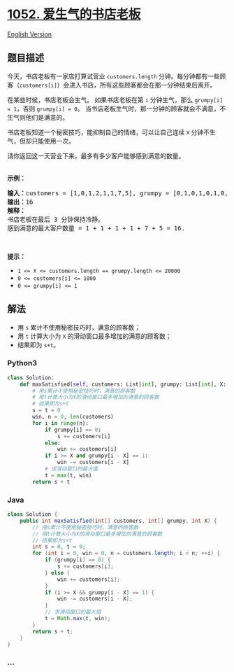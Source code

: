# [1052. 爱生气的书店老板](https://leetcode-cn.com/problems/grumpy-bookstore-owner)

[English Version](/solution/1000-1099/1052.Grumpy%20Bookstore%20Owner/README_EN.md)

## 题目描述

<!-- 这里写题目描述 -->

<p>今天，书店老板有一家店打算试营业&nbsp;<code>customers.length</code>&nbsp;分钟。每分钟都有一些顾客（<code>customers[i]</code>）会进入书店，所有这些顾客都会在那一分钟结束后离开。</p>

<p>在某些时候，书店老板会生气。 如果书店老板在第 <code>i</code> 分钟生气，那么 <code>grumpy[i] = 1</code>，否则 <code>grumpy[i] = 0</code>。 当书店老板生气时，那一分钟的顾客就会不满意，不生气则他们是满意的。</p>

<p>书店老板知道一个秘密技巧，能抑制自己的情绪，可以让自己连续&nbsp;<code>X</code> 分钟不生气，但却只能使用一次。</p>

<p>请你返回这一天营业下来，最多有多少客户能够感到满意的数量。<br>
&nbsp;</p>

<p><strong>示例：</strong></p>

<pre><strong>输入：</strong>customers = [1,0,1,2,1,1,7,5], grumpy = [0,1,0,1,0,1,0,1], X = 3
<strong>输出：</strong>16
<strong>解释：
</strong>书店老板在最后 3 分钟保持冷静。
感到满意的最大客户数量 = 1 + 1 + 1 + 1 + 7 + 5 = 16.
</pre>

<p>&nbsp;</p>

<p><strong>提示：</strong></p>

<ul>
	<li><code>1 &lt;= X &lt;=&nbsp;customers.length ==&nbsp;grumpy.length &lt;= 20000</code></li>
	<li><code>0 &lt;=&nbsp;customers[i] &lt;= 1000</code></li>
	<li><code>0 &lt;=&nbsp;grumpy[i] &lt;= 1</code></li>
</ul>


## 解法

<!-- 这里可写通用的实现逻辑 -->

- 用 `s` 累计不使用秘密技巧时，满意的顾客数；
- 用 `t` 计算大小为 `X` 的滑动窗口最多增加的满意的顾客数；
- 结果即为 `s+t`。

<!-- tabs:start -->

### **Python3**

<!-- 这里可写当前语言的特殊实现逻辑 -->

```python
class Solution:
    def maxSatisfied(self, customers: List[int], grumpy: List[int], X: int) -> int:
        # 用s累计不使用秘密技巧时，满意的顾客数
        # 用t计算大小为X的滑动窗口最多增加的满意的顾客数
        # 结果即为s+t
        s = t = 0
        win, n = 0, len(customers)
        for i in range(n):
            if grumpy[i] == 0:
                s += customers[i]
            else:
                win += customers[i]
            if i >= X and grumpy[i - X] == 1:
                win -= customers[i - X]
            # 求滑动窗口的最大值
            t = max(t, win)
        return s + t
```

### **Java**

<!-- 这里可写当前语言的特殊实现逻辑 -->

```java
class Solution {
    public int maxSatisfied(int[] customers, int[] grumpy, int X) {
        // 用s累计不使用秘密技巧时，满意的顾客数
        // 用t计算大小为X的滑动窗口最多增加的满意的顾客数
        // 结果即为s+t
        int s = 0, t = 0;
        for (int i = 0, win = 0, n = customers.length; i < n; ++i) {
            if (grumpy[i] == 0) {
                s += customers[i];
            } else {
                win += customers[i];
            }
            if (i >= X && grumpy[i - X] == 1) {
                win -= customers[i - X];
            }
            // 求滑动窗口的最大值
            t = Math.max(t, win);
        }
        return s + t;
    }
}
```

### **...**

```

```

<!-- tabs:end -->
